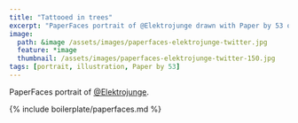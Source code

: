 ```yaml
---
title: "Tattooed in trees"
excerpt: "PaperFaces portrait of @Elektrojunge drawn with Paper by 53 on an iPad."
image: 
  path: &image /assets/images/paperfaces-elektrojunge-twitter.jpg 
  feature: *image
  thumbnail: /assets/images/paperfaces-elektrojunge-twitter-150.jpg
tags: [portrait, illustration, Paper by 53]
---
```


PaperFaces portrait of [@Elektrojunge](http://twitter.com/Elektrojunge).

{% include boilerplate/paperfaces.md %}
